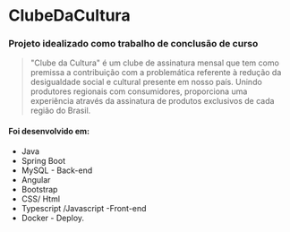 # ClubeDaCultura

### Projeto idealizado como trabalho de conclusão de curso

> "Clube da Cultura" é um clube de assinatura mensal que tem como premissa a contribuição com a problemática referente à redução da desigualdade social e cultural presente em nosso país.
Unindo produtores regionais com consumidores, proporciona uma experiência através da assinatura de produtos exclusivos de cada região do Brasil.

#### Foi desenvolvido em:

* Java
* Spring Boot
* MySQL - Back-end
* Angular
* Bootstrap
* CSS/ Html
* Typescript /Javascript -Front-end
* Docker - Deploy.


